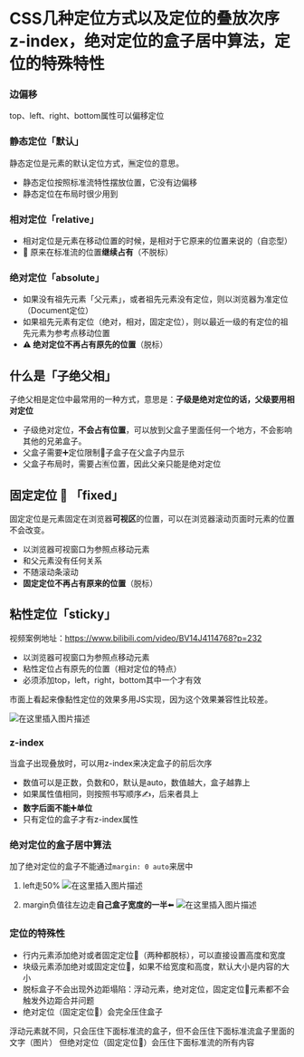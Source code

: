 ﻿
# CSS几种定位方式以及定位的叠放次序z-index，绝对定位的盒子居中算法，定位的特殊特性
### 边偏移
top、left、right、bottom属性可以偏移定位
### 静态定位「默认」
静态定位是元素的默认定位方式，🈚️定位的意思。

- 静态定位按照标准流特性摆放位置，它没有边偏移
- 静态定位在布局时很少用到
### 相对定位「relative」
- 相对定位是元素在移动位置的时候，是相对于它原来的位置来说的（自恋型）
- 📌 原来在标准流的位置**继续占有**（不脱标）

### 绝对定位「absolute」
- 如果没有祖先元素「父元素」，或者祖先元素没有定位，则以浏览器为准定位（Document定位）
- 如果祖先元素有定位（绝对，相对，固定定位），则以最近一级的有定位的祖先元素为参考点移动位置
- **⚠️ 绝对定位不再占有原先的位置**（脱标）

## 什么是「子绝父相」
子绝父相是定位中最常用的一种方式，意思是：**子级是绝对定位的话，父级要用相对定位**

- 子级绝对定位，**不会占有位置**，可以放到父盒子里面任何一个地方，不会影响其他的兄弟盒子。
- 父盒子需要➕定位限制🚫子盒子在父盒子内显示
- 父盒子布局时，需要占🈶️位置，因此父亲只能是绝对定位

## 固定定位 🧷 「fixed」
固定定位是元素固定在浏览器**可视区**的位置，可以在浏览器滚动页面时元素的位置不会改变。

 - 以浏览器可视窗口为参照点移动元素
 - 和父元素没有任何关系
 - 不随滚动条滚动
 - **固定定位不再占有原来的位置**（脱标）
 
## 粘性定位「sticky」
视频案例地址：https://www.bilibili.com/video/BV14J4114768?p=232
 - 以浏览器可视窗口为参照点移动元素
 - 粘性定位占有原先的位置（相对定位的特点）
 - 必须添加top，left，right，bottom其中一个才有效
 
市面上看起来像黏性定位的效果多用JS实现，因为这个效果兼容性比较差。

![在这里插入图片描述](https://img-blog.csdnimg.cn/afabc65f0462443e80f381db7dcc79d1.png?x-oss-process=image/watermark,type_ZHJvaWRzYW5zZmFsbGJhY2s,shadow_50,text_Q1NETiBAQ2h1YW5ZYW5nIENoZW4=,size_20,color_FFFFFF,t_70,g_se,x_16)
### z-index 
当盒子出现叠放时，可以用z-index来决定盒子的前后次序

-  数值可以是正数，负数和0，默认是auto，数值越大，盒子越靠上
- 如果属性值相同，则按照书写顺序✍️，后来者具上
- **数字后面不能➕单位**
- 只有定位的盒子才有z-index属性

### 绝对定位的盒子居中算法
加了绝对定位的盒子不能通过`margin: 0 auto`来居中

 1. left走50%
 ![在这里插入图片描述](https://img-blog.csdnimg.cn/4eb3974d984c47e5b1c5d89aa3d58cea.png?x-oss-process=image/watermark,type_ZHJvaWRzYW5zZmFsbGJhY2s,shadow_50,text_Q1NETiBAQ2h1YW5ZYW5nIENoZW4=,size_20,color_FFFFFF,t_70,g_se,x_16)
 
 2. margin负值往左边走**自己盒子宽度的一半**⬅️
 ![在这里插入图片描述](https://img-blog.csdnimg.cn/3aba393ff071499282844b5592e54692.png?x-oss-process=image/watermark,type_ZHJvaWRzYW5zZmFsbGJhY2s,shadow_50,text_Q1NETiBAQ2h1YW5ZYW5nIENoZW4=,size_20,color_FFFFFF,t_70,g_se,x_16)
 ### 定位的特殊性
 - 行内元素添加绝对或者固定定位🧷（两种都脱标），可以直接设置高度和宽度
 - 块级元素添加绝对或固定定位🧷，如果不给宽度和高度，默认大小是内容的大小
 - 脱标盒子不会出现外边距塌陷：浮动元素，绝对定位，固定定位🧷元素都不会触发外边距合并问题
 - 绝对定位（固定定位🧷）会完全压住盒子

浮动元素就不同，只会压住下面标准流的盒子，但不会压住下面标准流盒子里面的文字（图片）
但绝对定位（固定定位🧷）会压住下面标准流的所有内容



